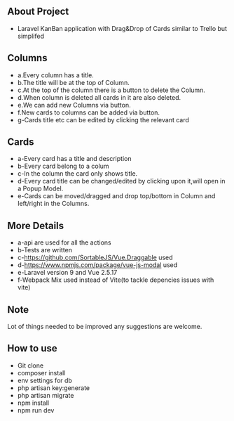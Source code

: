 
## About Project

- Laravel KanBan application with Drag&Drop of Cards similar to Trello but simplifed

 ## Columns
-  a.Every column has a title.
-  b.The title will be at the top of Column.
-  c.At the top of the column there is a button to delete the Column.
-  d.When column is deleted all cards in it are also deleted.
-  e.We can add new Columns via button.
-  f.New cards to columns can be added via button.
-  g-Cards title etc can be edited by clicking the relevant card

## Cards
-  a-Every card has a title and description
-  b-Every card belong to a colum
-  c-In the column the card only shows title.
-  d-Every card title can be changed/edited by clicking upon it,will open in a Popup Model.
-  e-Cards can be moved/dragged and drop top/bottom in Column and left/right in the Columns.

## More Details
-  a-api are used for all the actions
-  b-Tests are written
-  c-https://github.com/SortableJS/Vue.Draggable used 
-  d-https://www.npmjs.com/package/vue-js-modal used
-  e-Laravel version 9 and Vue 2.5.17
-  f-Webpack Mix used instead of Vite(to tackle depencies issues with vite)



## Note
Lot of things needed to be improved any suggestions are welcome.

## How to use

- Git clone
- composer install
- env settings for db
- php artisan key:generate
- php artisan migrate
- npm install
- npm run dev





